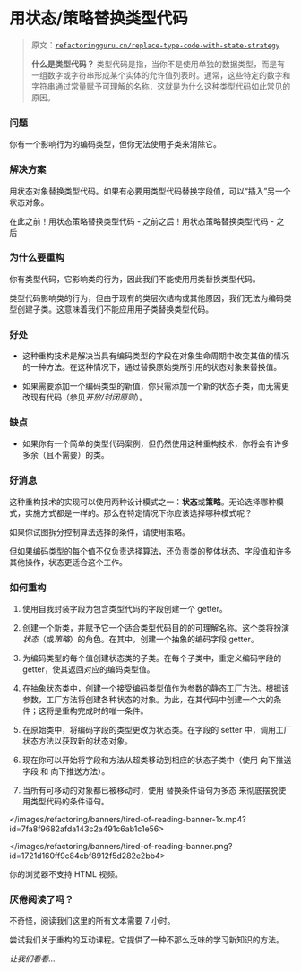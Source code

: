 # 用状态/策略替换类型代码

> 原文：[`refactoringguru.cn/replace-type-code-with-state-strategy`](https://refactoringguru.cn/replace-type-code-with-state-strategy)
> 
> **什么是类型代码？** 类型代码是指，当你不是使用单独的数据类型，而是有一组数字或字符串形成某个实体的允许值列表时。通常，这些特定的数字和字符串通过常量赋予可理解的名称，这就是为什么这种类型代码如此常见的原因。

### 问题

你有一个影响行为的编码类型，但你无法使用子类来消除它。

### 解决方案

用状态对象替换类型代码。如果有必要用类型代码替换字段值，可以“插入”另一个状态对象。

在此之前！用状态策略替换类型代码 - 之前之后！用状态策略替换类型代码 - 之后

### 为什么要重构

你有类型代码，它影响类的行为，因此我们不能使用用类替换类型代码。

类型代码影响类的行为，但由于现有的类层次结构或其他原因，我们无法为编码类型创建子类。这意味着我们不能应用用子类替换类型代码。

### 好处

+   这种重构技术是解决当具有编码类型的字段在对象生命周期中改变其值的情况的一种方法。在这种情况下，通过替换原始类所引用的状态对象来替换值。

+   如果需要添加一个编码类型的新值，你只需添加一个新的状态子类，而无需更改现有代码（参见*开放/封闭原则*）。

### 缺点

+   如果你有一个简单的类型代码案例，但仍然使用这种重构技术，你将会有许多多余（且不需要）的类。

### 好消息

这种重构技术的实现可以使用两种设计模式之一：**状态**或**策略**。无论选择哪种模式，实施方式都是一样的。那么在特定情况下你应该选择哪种模式呢？

如果你试图拆分控制算法选择的条件，请使用策略。

但如果编码类型的每个值不仅负责选择算法，还负责类的整体状态、字段值和许多其他操作，状态更适合这个工作。

### 如何重构

1.  使用自我封装字段为包含类型代码的字段创建一个 getter。

1.  创建一个新类，并赋予它一个适合类型代码目的的可理解名称。这个类将扮演*状态*（或*策略*）的角色。在其中，创建一个抽象的编码字段 getter。

1.  为编码类型的每个值创建状态类的子类。在每个子类中，重定义编码字段的 getter，使其返回对应的编码类型值。

1.  在抽象状态类中，创建一个接受编码类型值作为参数的静态工厂方法。根据该参数，工厂方法将创建各种状态的对象。为此，在其代码中创建一个大的条件；这将是重构完成时的唯一条件。

1.  在原始类中，将编码字段的类型更改为状态类。在字段的 setter 中，调用工厂状态方法以获取新的状态对象。

1.  现在你可以开始将字段和方法从超类移动到相应的状态子类中（使用 向下推送字段 和 向下推送方法）。

1.  当所有可移动的对象都已被移动时，使用 替换条件语句为多态 来彻底摆脱使用类型代码的条件语句。

</images/refactoring/banners/tired-of-reading-banner-1x.mp4?id=7fa8f9682afda143c2a491c6ab1c1e56>

</images/refactoring/banners/tired-of-reading-banner.png?id=1721d160ff9c84cbf8912f5d282e2bb4>

你的浏览器不支持 HTML 视频。

### 厌倦阅读了吗？

不奇怪，阅读我们这里的所有文本需要 7 小时。

尝试我们关于重构的互动课程。它提供了一种不那么乏味的学习新知识的方法。

*让我们看看…*
